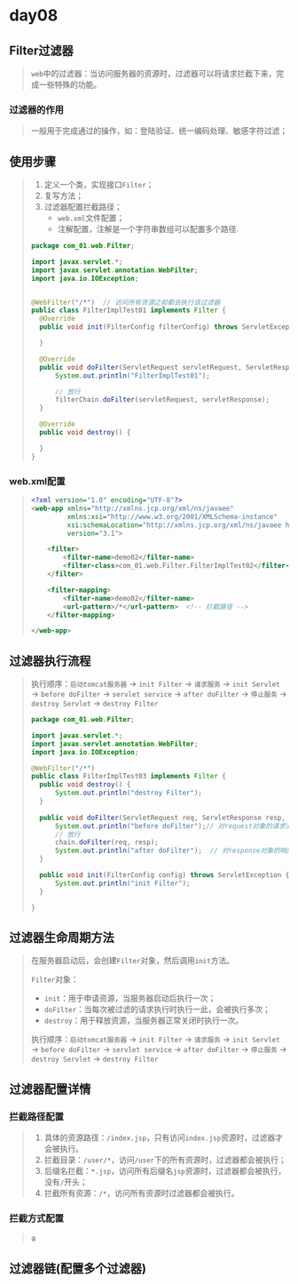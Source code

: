 # day08

## Filter过滤器

> `web`中的过滤器：当访问服务器的资源时，过滤器可以将请求拦截下来，完成一些特殊的功能。

### 过滤器的作用

> 一般用于完成通过的操作，如：登陆验证、统一编码处理、敏感字符过滤；

## 使用步骤

> 1. 定义一个类，实现接口`Filter`；
> 2. 复写方法；
> 3. 过滤器配置拦截路径；
>    * `web.xml`文件配置；
>    * 注解配置，注解是一个字符串数组可以配置多个路径.
>
> ```java
> package com_01.web.Filter;
> 
> import javax.servlet.*;
> import javax.servlet.annotation.WebFilter;
> import java.io.IOException;
> 
> 
> @WebFilter("/*")  // 访问所有资源之前都会执行该过滤器
> public class FilterImplTest01 implements Filter {
> 	@Override
> 	public void init(FilterConfig filterConfig) throws ServletException {
> 
> 	}
> 
> 	@Override
> 	public void doFilter(ServletRequest servletRequest, ServletResponse servletResponse, FilterChain filterChain) throws IOException, ServletException {
> 		System.out.println("FilterImplTest01");
> 
> 		// 放行
> 		filterChain.doFilter(servletRequest, servletResponse);
> 	}
> 
> 	@Override
> 	public void destroy() {
> 
> 	}
> }
> ```

### web.xml配置

> ```xml
> <?xml version="1.0" encoding="UTF-8"?>
> <web-app xmlns="http://xmlns.jcp.org/xml/ns/javaee"
>          xmlns:xsi="http://www.w3.org/2001/XMLSchema-instance"
>          xsi:schemaLocation="http://xmlns.jcp.org/xml/ns/javaee http://xmlns.jcp.org/xml/ns/javaee/web-app_3_1.xsd"
>          version="3.1">
> 
>     <filter>
>         <filter-name>demo02</filter-name>
>         <filter-class>com_01.web.Filter.FilterImplTest02</filter-class>
>     </filter>
> 
>     <filter-mapping>
>         <filter-name>demo02</filter-name>
>         <url-pattern>/*</url-pattern>  <!-- 拦截路径 -->
>     </filter-mapping>
> 
> </web-app>
> ```

## 过滤器执行流程

> 执行顺序：`启动tomcat服务器` → `init Filter` → `请求服务` → `init Servlet` → `before doFilter` → `servlet service` → `after doFilter` → `停止服务` → `destroy Servlet` → `destroy Filter`
>
> ```java
> package com_01.web.Filter;
> 
> import javax.servlet.*;
> import javax.servlet.annotation.WebFilter;
> import java.io.IOException;
> 
> @WebFilter("/*")
> public class FilterImplTest03 implements Filter {
> 	public void destroy() {
> 		System.out.println("destroy Filter");
> 	}
> 	
> 	public void doFilter(ServletRequest req, ServletResponse resp, FilterChain chain) throws ServletException, IOException {
> 		System.out.println("before doFilter");// 对request对象的请求消息进行增强
> 		// 放行
> 		chain.doFilter(req, resp);
> 		System.out.println("after doFilter");  // 对response对象的响应消息进行增强
> 	}
> 
> 	public void init(FilterConfig config) throws ServletException {
> 		System.out.println("init Filter");
> 	}
> 
> }
> ```

## 过滤器生命周期方法

> 在服务器启动后，会创建`Filter`对象，然后调用`init`方法。
>
> `Filter`对象：
>
> * `init`：用于申请资源，当服务器启动后执行一次；
> * `doFilter`：当每次被过滤的请求执行时执行一此，会被执行多次；
> * `destroy`：用于释放资源，当服务器正常关闭时执行一次。
>
> 执行顺序：`启动tomcat服务器` → `init Filter` → `请求服务` → `init Servlet` → `before doFilter` → `servlet service` → `after doFilter` → `停止服务` → `destroy Servlet` → `destroy Filter`

## 过滤器配置详情

### 拦截路径配置

> 1. 具体的资源路径：`/index.jsp`，只有访问`index.jsp`资源时，过滤器才会被执行。
> 2. 拦截目录：`/user/*`，访问`/user`下的所有资源时，过滤器都会被执行；
> 3. 后缀名拦截：`*.jsp`，访问所有后缀名`jsp`资源时，过滤器都会被执行，没有`/`开头；
> 4. 拦截所有资源：`/*`，访问所有资源时过滤器都会被执行。

### 拦截方式配置

> a

## 过滤器链(配置多个过滤器)